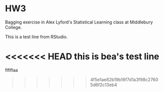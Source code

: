 # HW3
Bagging exercise in Alex Lyford's Statistical Learning class at Middlebury College. 

This is a test line from RStudio.

<<<<<<< HEAD
this is bea's test line
=======
flflflaa
>>>>>>> 4f5e1ae82b19b16f7d1a3f98c27605d6f2c13eb4
